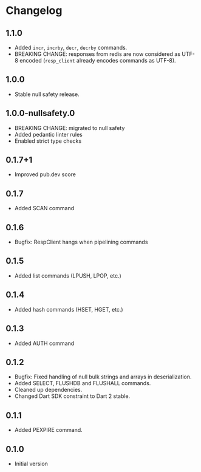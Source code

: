 # Changelog

## 1.1.0

- Added `incr`, `incrby`, `decr`, `decrby` commands.
- BREAKING CHANGE: responses from redis are now considered as UTF-8 encoded (`resp_client` already encodes commands as UTF-8). 

## 1.0.0

- Stable null safety release.

## 1.0.0-nullsafety.0

- BREAKING CHANGE: migrated to null safety
- Added pedantic linter rules
- Enabled strict type checks

## 0.1.7+1

- Improved pub.dev score

## 0.1.7

- Added SCAN command

## 0.1.6

- Bugfix: RespClient hangs when pipelining commands

## 0.1.5

- Added list commands (LPUSH, LPOP, etc.)

## 0.1.4

- Added hash commands (HSET, HGET, etc.)

## 0.1.3

- Added AUTH command

## 0.1.2

- Bugfix: Fixed handling of null bulk strings and arrays in deserialization.
- Added SELECT, FLUSHDB and FLUSHALL commands.
- Cleaned up dependencies.
- Changed Dart SDK constraint to Dart 2 stable. 

## 0.1.1

- Added PEXPIRE command. 

## 0.1.0

- Initial version
